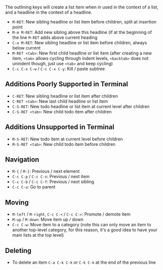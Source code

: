 The outlining keys will create a list item when in used in the context of a list, and a headline in the context of a headline.

- `M-RET`: New sibling headline or list item before children, split at insertion point
- `M-m M-RET`: Add new sibling above this headline (if at the beginning of the line `M-RET` adds above current heading
- `C-u M-RET`: New sibling headline or list item before children, always below current
- `M-RET <tab>`: New first child headline or list item (after creating a new item, `<tab>` allows cycling through indent levels, `<backtab>` does not unindent though, just use `<tab>` and keep cycling)
- `C-c C-x C-w` / `C-c C-x C-y`: Kill / paste subtree

## Additions Poorly Supported in Terminal

- `C-RET`: New sibling headline or list item after children
- `C-RET <tab>`: New last child headline or list item
- `C-S-RET`: New todo headline or list item at current level after children
- `C-S-RET <tab>`: New child todo item after children

## Additions Unsupported in Terminal

- `M-S-RET`: New todo item at current level before children
- `M-S-RET <tab>`: New child todo item before children

## Navigation

- `M-{` / `M-}`: Previous / next element
- `C-c C-p` / `C-c C-n`: Previous / next item
- `C-c C-b` / `C-c C-f`: Previous / next sibling
- `C-c C-u`: Go to parent

## Moving

- `M-left` / `M-right`, `C-c C-<` / `C-c C->`: Promote / demote item
- `M-up` / `M-down`: Move item up / down
- `C-c C-w`: Move item to a category (note this can only move an item to another top-level category, for this reason, it's a good idea to have your main lists at the top level)

## Deleting

- To delete an item `C-a C-k C-k` or `C-k C-k` at the end of the previous line
